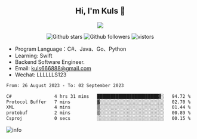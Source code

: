 <h2 align="center"> Hi, I'm Kuls 👋 </h2>
<p align="center">
    <p align="center">
        <img src=" https://avatars.githubusercontent.com/u/42165104?s=460&u=5c7fbf0bce7d4b38a15a44676e6f64b529e47598&v=4"/>
    </p>
    <p align="center">
      <img src="https://img.shields.io/github/stars/hellokuls?style=social" alt="Github stars" />
      <img src="https://img.shields.io/github/followers/hellokuls?style=social" alt="Github followers" />
      <img src="https://visitor-badge.glitch.me/badge?page_id=hellokuls.readme" alt="vistors" />
    </p>
</p>

- Program Language：C#、Java、Go、Python
- Learning: Swift
- Backend Software Engineer.
- Email: kuls666888@gmail.com
- Wechat: LLLLLLS123

<!--START_SECTION:waka-->

```txt
From: 26 August 2023 - To: 02 September 2023

C#                4 hrs 31 mins   ███████████████████████▓░   94.72 %
Protocol Buffer   7 mins          ▓░░░░░░░░░░░░░░░░░░░░░░░░   02.70 %
XML               4 mins          ▒░░░░░░░░░░░░░░░░░░░░░░░░   01.44 %
protobuf          2 mins          ▒░░░░░░░░░░░░░░░░░░░░░░░░   00.89 %
Csproj            0 secs          ░░░░░░░░░░░░░░░░░░░░░░░░░   00.15 %
```

<!--END_SECTION:waka-->

![info](https://github-readme-stats.vercel.app/api?username=hellokuls&show_icons=true&count_private=true&hide=prs&theme=default_repocard)


